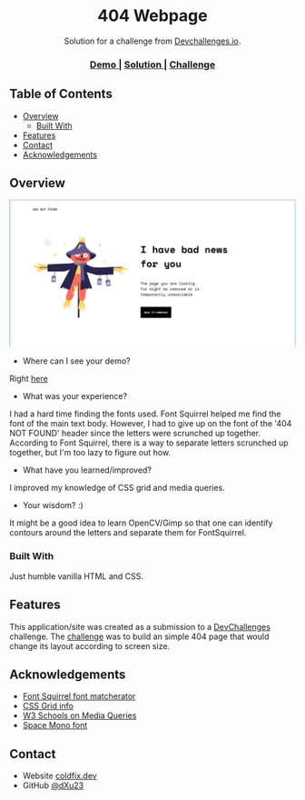 <!-- Please update value in the {}  -->

<h1 align="center">404 Webpage</h1>

<div align="center">
   Solution for a challenge from  <a href="http://devchallenges.io" target="_blank">Devchallenges.io</a>.
</div>

<div align="center">
  <h3>
    <a href="https://coldfix.dev/error-page.html">
      Demo
    </a>
    <span> | </span>
    <a href="https://github.com/dXu23/404-not-found-challenge/blob/main/404.html">
      Solution
    </a>
    <span> | </span>
    <a href="https://devchallenges.io/challenges/wBunSb7FPrIepJZAg0sY">
      Challenge
    </a>
  </h3>
</div>

<!-- TABLE OF CONTENTS -->

## Table of Contents

- [Overview](#overview)
  - [Built With](#built-with)
- [Features](#features)
- [Contact](#contact)
- [Acknowledgements](#acknowledgements)

<!-- OVERVIEW -->

## Overview

![screenshot](404-site.jpg)


- Where can I see your demo?

Right [here](https://coldfix.dev/error-page.html)

- What was your experience?

I had a hard time finding the fonts used. Font Squirrel helped me find the font of the main text body.
However, I had to give up on the font of the '404 NOT FOUND' header since the letters were scrunched up
together. According to Font Squirrel, there is a way to separate letters scrunched up together, but I'm
too lazy to figure out how.


- What have you learned/improved?

I improved my knowledge of CSS grid and media queries.

- Your wisdom? :)

It might be a good idea to learn OpenCV/Gimp so that one can identify contours around the letters and separate them
for FontSquirrel.

### Built With

Just humble vanilla HTML and CSS.

## Features

This application/site was created as a submission to a [DevChallenges](https://devchallenges.io/challenges) challenge. 
The [challenge](https://devchallenges.io/challenges/wBunSb7FPrIepJZAg0sY) was to build an simple 404 page that would
change its layout according to screen size. 


## Acknowledgements

- [Font Squirrel font matcherator](https://www.fontsquirrel.com/matcherator)
- [CSS Grid info](https://css-tricks.com/snippets/css/complete-guide-grid/)
- [W3 Schools on Media Queries](https://www.w3schools.com/css/css_rwd_mediaqueries.asp)
- [Space Mono font](https://www.fontsquirrel.com/fonts/space-mono)

## Contact

- Website [coldfix.dev](https://coldfix.dev)
- GitHub [@dXu23](https://github.com/dXu23)

